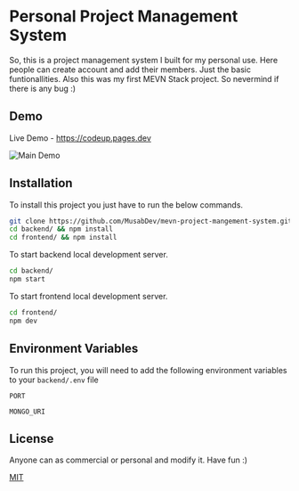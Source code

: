 # Personal Project Management  System

So, this is a project management system I built for my personal use. Here people can create account and add their members. Just the basic funtionallities. Also this was my first MEVN Stack project. So nevermind if there is any bug :)


## Demo
Live Demo - https://codeup.pages.dev

![Main Demo](https://i.ibb.co/qrXJ7SQ/image.png)
## Installation

To install this project you just have to run the below commands.

```bash
git clone https://github.com/MusabDev/mevn-project-mangement-system.git
cd backend/ && npm install
cd frontend/ && npm install
```

To start backend local development server.
```bash
cd backend/
npm start
```


To start frontend local development server.
```bash
cd frontend/
npm dev
```
## Environment Variables

To run this project, you will need to add the following environment variables to your `backend/.env` file

`PORT`

`MONGO_URI`


## License

Anyone can as commercial or personal and modify it. Have fun :)

[MIT](https://choosealicense.com/licenses/mit/)

